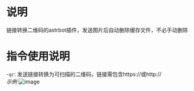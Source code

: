 # 说明
链接转换二维码的astrbot插件，发送图片后自动删除缓存文件，不必手动删除

# 指令使用说明
-`qr`: 发送链接转换为可扫描的二维码，链接需包含https://或http://<br>
*示例*
![image](https://github.com/user-attachments/assets/1e77637b-8d57-4cea-b47f-91f72def6001)
